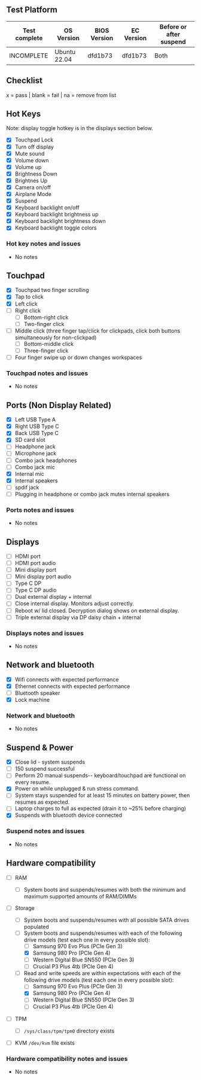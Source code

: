 ## Test Platform

| Test complete | OS Version     | BIOS Version | EC Version | Before or after suspend |
| ------------- | -------------- | ------------ | ---------- | ----------------------- |
| INCOMPLETE    | Ubuntu 22.04   | dfd1b73      | dfd1b73    | Both                    |

## Checklist
x = pass | blank = fail | na = remove from list

## Hot Keys

Note: display toggle hotkey is in the displays section below.

- [x] Touchpad Lock
- [x] Turn off display
- [x] Mute sound
- [x] Volume down
- [x] Volume up
- [x] Brightness Down
- [x] Brightnes Up
- [x] Camera on/off
- [x] Airplane Mode
- [x] Suspend
- [x] Keyboard backlight on/off
- [x] Keyboard backlight brightness up
- [x] Keyboard backlight brightness down
- [x] Keyboard backlight toggle colors

### Hot key notes and issues

- No notes

## Touchpad

- [x] Touchpad two finger scrolling 
- [x] Tap to click
- [x] Left click
- [ ] Right click
    - [ ] Bottom-right click
    - [ ] Two-finger click
- [ ] Middle click (three finger tap/click for clickpads, click both buttons simultaneously for non-clickpad)
    - [ ] Bottom-middle click
    - [ ] Three-finger click
- [ ] Four finger swipe up or down changes workspaces

### Touchpad notes and issues

- No notes

## Ports (Non Display Related)

- [x] Left USB Type A
- [x] Right USB Type C
- [X] Back USB Type C
- [x] SD card slot
- [ ] Headphone jack
- [ ] Microphone jack
- [ ] Combo jack headphones
- [ ] Combo jack mic
- [x] Internal mic
- [x] Internal speakers
- [ ] spdif jack
- [ ] Plugging in headphone or combo jack mutes internal speakers

### Ports notes and issues

- No notes

## Displays

- [ ] HDMI port
- [ ] HDMI port audio
- [ ] Mini display port
- [ ] Mini display port audio
- [ ] Type C DP
- [ ] Type C DP audio
- [ ] Dual external display + internal
- [ ] Close internal display. Monitors adjust correctly.
- [ ] Reboot w/ lid closed. Decryption dialog shows on external display.
- [ ] Triple external display via DP daisy chain + internal

### Displays notes and issues

- No notes

## Network and bluetooth

- [x] Wifi connects with expected performance
- [x] Ethernet connects with expected performance
- [ ] Bluetooth speaker
- [x] Lock machine

### Network and bluetooth

- No notes

## Suspend & Power

- [x] Close lid - system suspends
- [ ] 150 suspend successful
- [ ] Perform 20 manual suspends-- keyboard/touchpad are functional on every resume.
- [x] Power on while unplugged & run stress command.
- [ ] System stays suspended for at least 15 minutes on battery power, then resumes as expected.
- [ ] Laptop charges to full as expected (drain it to ~25% before charging)
- [x] Suspends with bluetooth device connected

### Suspend notes and issues

- No notes

## Hardware compatibility

- [ ] RAM
    - [ ] System boots and suspends/resumes with both the minimum and maximum supported amounts of RAM/DIMMs
- [ ] Storage
    - [ ] System boots and suspends/resumes with all possible SATA drives populated
    - [ ] System boots and suspends/resumes with each of the following drive models (test each one in every possible slot):
        - [ ] Samsung 970 Evo Plus (PCIe Gen 3)
        - [x] Samsung 980 Pro (PCIe Gen 4)
        - [ ] Western Digital Blue SN550 (PCIe Gen 3)
        - [ ] Crucial P3 Plus 4tb (PCIe Gen 4)
    - [ ] Read and write speeds are within expectations with each of the following drive models (test each one in every possible slot):
        - [ ] Samsung 970 Evo Plus (PCIe Gen 3)
        - [x] Samsung 980 Pro (PCIe Gen 4)
        - [ ] Western Digital Blue SN550 (PCIe Gen 3)
        - [ ] Crucial P3 Plus 4tb (PCIe Gen 4)
- [ ] TPM
    - [ ] `/sys/class/tpm/tpm0` directory exists
- [ ] KVM `/dev/kvm` file exists


### Hardware compatibility notes and issues

- No notes
